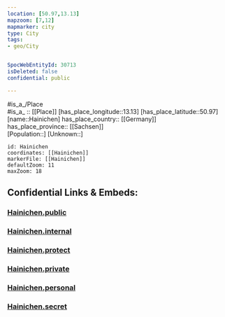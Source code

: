 ```yaml
---
location: [50.97,13.13] 
mapzoom: [7,12] 
mapmarker: city 
type: City
tags:
- geo/City


SpocWebEntityId: 30713
isDeleted: false
confidential: public

---
```

#is_a_/Place  
#is_a_ :: [[Place]] 
[has_place_longitude::13.13] 
[has_place_latitude::50.97] 
[name::Hainichen] 
has_place_country:: [[Germany]]  
has_place_province:: [[Sachsen]]  
[Population::] 
[Unknown::] 


```leaflet
id: Hainichen
coordinates: [[Hainichen]] 
markerFile: [[Hainichen]] 
defaultZoom: 11 
maxZoom: 18
```


## Confidential Links & Embeds: 

### [Hainichen.public](/_public/\Earth\Continent\Europe\Europe~Central\Germany\Germany~East\Sachsen\counties~Sachsen\Mittelsachsen\cities~MittelsachsenHainichen.public.md) 

### [Hainichen.internal](/_internal/\Earth\Continent\Europe\Europe~Central\Germany\Germany~East\Sachsen\counties~Sachsen\Mittelsachsen\cities~MittelsachsenHainichen.internal.md) 

### [Hainichen.protect](/_protect/\Earth\Continent\Europe\Europe~Central\Germany\Germany~East\Sachsen\counties~Sachsen\Mittelsachsen\cities~MittelsachsenHainichen.protect.md) 

### [Hainichen.private](/_private/\Earth\Continent\Europe\Europe~Central\Germany\Germany~East\Sachsen\counties~Sachsen\Mittelsachsen\cities~MittelsachsenHainichen.private.md) 

### [Hainichen.personal](/_personal/\Earth\Continent\Europe\Europe~Central\Germany\Germany~East\Sachsen\counties~Sachsen\Mittelsachsen\cities~MittelsachsenHainichen.personal.md) 

### [Hainichen.secret](/_secret/\Earth\Continent\Europe\Europe~Central\Germany\Germany~East\Sachsen\counties~Sachsen\Mittelsachsen\cities~MittelsachsenHainichen.secret.md)

